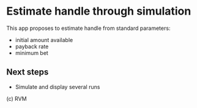 # Estimate handle through simulation

This app proposes to estimate handle from standard parameters:
* initial amount available
* payback rate
* minimum bet

## Next steps

* Simulate and display several runs

(c) RVM
